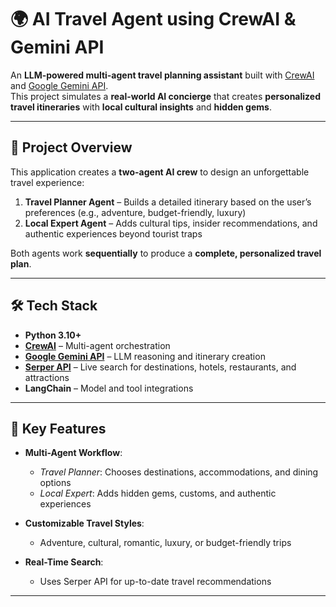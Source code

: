 # 🌍 AI Travel Agent using CrewAI & Gemini API

An **LLM-powered multi-agent travel planning assistant** built with [CrewAI](https://docs.crewai.com/) and [Google Gemini API](https://ai.google.dev/).  
This project simulates a **real-world AI concierge** that creates **personalized travel itineraries** with **local cultural insights** and **hidden gems**.

---

## 🚀 Project Overview

This application creates a **two-agent AI crew** to design an unforgettable travel experience:

1. **Travel Planner Agent** – Builds a detailed itinerary based on the user’s preferences (e.g., adventure, budget-friendly, luxury)  
2. **Local Expert Agent** – Adds cultural tips, insider recommendations, and authentic experiences beyond tourist traps  

Both agents work **sequentially** to produce a **complete, personalized travel plan**.

---

## 🛠️ Tech Stack

- **Python 3.10+**
- **[CrewAI](https://pypi.org/project/crewai/)** – Multi-agent orchestration
- **[Google Gemini API](https://ai.google.dev/)** – LLM reasoning and itinerary creation
- **[Serper API](https://serper.dev/)** – Live search for destinations, hotels, restaurants, and attractions
- **LangChain** – Model and tool integrations

---

## 🎯 Key Features

- **Multi-Agent Workflow**:
  - *Travel Planner*: Chooses destinations, accommodations, and dining options  
  - *Local Expert*: Adds hidden gems, customs, and authentic experiences  

- **Customizable Travel Styles**:
  - Adventure, cultural, romantic, luxury, or budget-friendly trips  

- **Real-Time Search**:
  - Uses Serper API for up-to-date travel recommendations  

---


